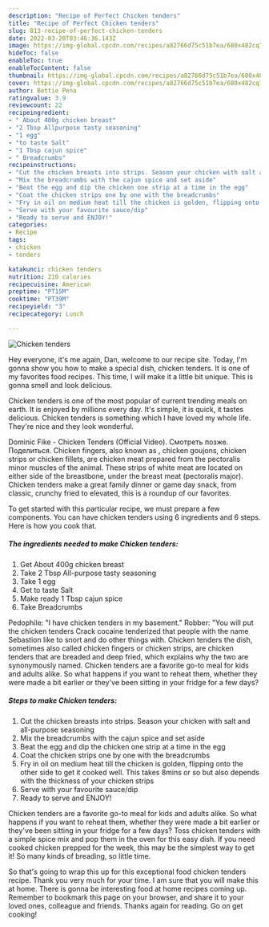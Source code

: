 ```yaml
---
description: "Recipe of Perfect Chicken tenders"
title: "Recipe of Perfect Chicken tenders"
slug: 813-recipe-of-perfect-chicken-tenders
date: 2022-03-20T03:46:36.143Z
image: https://img-global.cpcdn.com/recipes/a82766d75c51b7ea/680x482cq70/chicken-tenders-recipe-main-photo.jpg
hideToc: false
enableToc: true
enableTocContent: false
thumbnail: https://img-global.cpcdn.com/recipes/a82766d75c51b7ea/680x482cq70/chicken-tenders-recipe-main-photo.jpg
cover: https://img-global.cpcdn.com/recipes/a82766d75c51b7ea/680x482cq70/chicken-tenders-recipe-main-photo.jpg
author: Bettie Pena
ratingvalue: 3.9
reviewcount: 22
recipeingredient:
- " About 400g chicken breast"
- "2 Tbsp Allpurpose tasty seasoning"
- "1 egg"
- "to taste Salt"
- "1 Tbsp cajun spice"
- " Breadcrumbs"
recipeinstructions:
- "Cut the chicken breasts into strips. Season your chicken with salt and all-purpose seasoning"
- "Mix the breadcrumbs with the cajun spice and set aside"
- "Beat the egg and dip the chicken one strip at a time in the egg"
- "Coat the chicken strips one by one with the breadcrumbs"
- "Fry in oil on medium heat till the chicken is golden, flipping onto the other side to get it cooked well. This takes 8mins or so but also depends with the thickness of your chicken strips"
- "Serve with your favourite sauce/dip"
- "Ready to serve and ENJOY!"
categories:
- Recipe
tags:
- chicken
- tenders

katakunci: chicken tenders 
nutrition: 210 calories
recipecuisine: American
preptime: "PT15M"
cooktime: "PT39M"
recipeyield: "3"
recipecategory: Lunch

---
```



![Chicken tenders](https://img-global.cpcdn.com/recipes/a82766d75c51b7ea/680x482cq70/chicken-tenders-recipe-main-photo.jpg)

Hey everyone, it's me again, Dan, welcome to our recipe site. Today, I'm gonna show you how to make a special dish, chicken tenders. It is one of my favorites food recipes. This time, I will make it a little bit unique. This is gonna smell and look delicious.

Chicken tenders is one of the most popular of current trending meals on earth. It is enjoyed by millions every day. It's simple, it is quick, it tastes delicious. Chicken tenders is something which I have loved my whole life. They're nice and they look wonderful.

Dominic Fike - Chicken Tenders (Official Video). Смотреть позже. Поделиться. Chicken fingers, also known as , chicken goujons, chicken strips or chicken fillets, are chicken meat prepared from the pectoralis minor muscles of the animal. These strips of white meat are located on either side of the breastbone, under the breast meat (pectoralis major). Chicken tenders make a great family dinner or game day snack, from classic, crunchy fried to elevated, this is a roundup of our favorites.


To get started with this particular recipe, we must prepare a few components. You can have chicken tenders using 6 ingredients and 6 steps. Here is how you cook that.

<!--inarticleads1-->

##### The ingredients needed to make Chicken tenders:

1. Get  About 400g chicken breast
1. Take 2 Tbsp All-purpose tasty seasoning
1. Take 1 egg
1. Get to taste Salt
1. Make ready 1 Tbsp cajun spice
1. Take  Breadcrumbs


Pedophile: &#34;I have chicken tenders in my basement.&#34; Robber: &#34;You will put the chicken tenders Crack cocaine tenderized that people with the name Sebastion like to snort and do other things with. Chicken tenders the dish, sometimes also called chicken fingers or chicken strips, are chicken tenders that are breaded and deep fried, which explains why the two are synonymously named. Chicken tenders are a favorite go-to meal for kids and adults alike. So what happens if you want to reheat them, whether they were made a bit earlier or they&#39;ve been sitting in your fridge for a few days? 

<!--inarticleads2-->

##### Steps to make Chicken tenders:

1. Cut the chicken breasts into strips. Season your chicken with salt and all-purpose seasoning
1. Mix the breadcrumbs with the cajun spice and set aside
1. Beat the egg and dip the chicken one strip at a time in the egg
1. Coat the chicken strips one by one with the breadcrumbs
1. Fry in oil on medium heat till the chicken is golden, flipping onto the other side to get it cooked well. This takes 8mins or so but also depends with the thickness of your chicken strips
1. Serve with your favourite sauce/dip
1. Ready to serve and ENJOY!

Chicken tenders are a favorite go-to meal for kids and adults alike. So what happens if you want to reheat them, whether they were made a bit earlier or they&#39;ve been sitting in your fridge for a few days? Toss chicken tenders with a simple spice mix and pop them in the oven for this easy dish. If you need cooked chicken prepped for the week, this may be the simplest way to get it! So many kinds of breading, so little time. 

So that's going to wrap this up for this exceptional food chicken tenders recipe. Thank you very much for your time. I am sure that you will make this at home. There is gonna be interesting food at home recipes coming up. Remember to bookmark this page on your browser, and share it to your loved ones, colleague and friends. Thanks again for reading. Go on get cooking!
